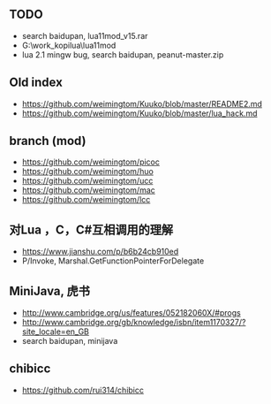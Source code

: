 ## TODO  
* search baidupan, lua11mod_v15.rar  
* G:\work_kopilua\lua11mod  
* lua 2.1 mingw bug, search baidupan, peanut-master.zip  

## Old index    
* https://github.com/weimingtom/Kuuko/blob/master/README2.md  
* https://github.com/weimingtom/Kuuko/blob/master/lua_hack.md    

## branch (mod)  
* https://github.com/weimingtom/picoc  
* https://github.com/weimingtom/huo  
* https://github.com/weimingtom/ucc  
* https://github.com/weimingtom/mac  
* https://github.com/weimingtom/lcc  

## 对Lua ，C，C#互相调用的理解  
* https://www.jianshu.com/p/b6b24cb910ed  
* P/Invoke, Marshal.GetFunctionPointerForDelegate  

## MiniJava, 虎书  
* http://www.cambridge.org/us/features/052182060X/#progs  
* http://www.cambridge.org/gb/knowledge/isbn/item1170327/?site_locale=en_GB  
* search baidupan, minijava  

## chibicc  
* https://github.com/rui314/chibicc  
